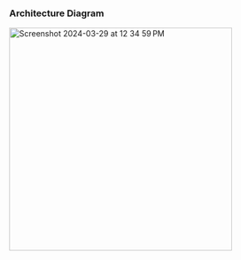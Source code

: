 ### Architecture Diagram
<img width="402" alt="Screenshot 2024-03-29 at 12 34 59 PM" src="https://github.com/department-of-veterans-affairs/va.gov-team/assets/13838621/e7dbb5bf-b794-4d1e-a8d0-35b3caed4ae3">
